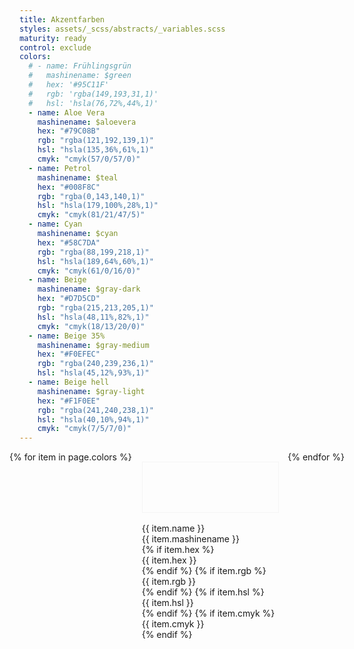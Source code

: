 ```yaml
---
title: Akzentfarben
styles: assets/_scss/abstracts/_variables.scss
maturity: ready
control: exclude
colors:
  # - name: Frühlingsgrün
  #   mashinename: $green
  #   hex: '#95C11F'
  #   rgb: 'rgba(149,193,31,1)'
  #   hsl: 'hsla(76,72%,44%,1)'
  - name: Aloe Vera
    mashinename: $aloevera
    hex: "#79C08B"
    rgb: "rgba(121,192,139,1)"
    hsl: "hsla(135,36%,61%,1)"
    cmyk: "cmyk(57/0/57/0)"
  - name: Petrol
    mashinename: $teal
    hex: "#008F8C"
    rgb: "rgba(0,143,140,1)"
    hsl: "hsla(179,100%,28%,1)"
    cmyk: "cmyk(81/21/47/5)"
  - name: Cyan
    mashinename: $cyan
    hex: "#58C7DA"
    rgb: "rgba(88,199,218,1)"
    hsl: "hsla(189,64%,60%,1)"
    cmyk: "cmyk(61/0/16/0)"
  - name: Beige
    mashinename: $gray-dark
    hex: "#D7D5CD"
    rgb: "rgba(215,213,205,1)"
    hsl: "hsla(48,11%,82%,1)"
    cmyk: "cmyk(18/13/20/0)"
  - name: Beige 35%
    mashinename: $gray-medium
    hex: "#F0EFEC"
    rgb: "rgba(240,239,236,1)"
    hsl: "hsla(45,12%,93%,1)"
  - name: Beige hell
    mashinename: $gray-light
    hex: "#F1F0EE"
    rgb: "rgba(241,240,238,1)"
    hsl: "hsla(40,10%,94%,1)"
    cmyk: "cmyk(7/5/7/0)"
---
```


<style>
.set {
  display: flex;
  flex-wrap: wrap;
  margin: 0 -1rem;
  margin-top: 0;
  padding: 0;
  list-style: none;
}
li {
  flex: 1 0 25%;
  margin: 1rem;
}
.color {
  width: 100%;
  min-width: 160px;
  height: 80px;
  color: white;
  border: 1px solid whitesmoke;
  margin-bottom: 1rem;
}
p {
  margin: 0;
}
</style>
<ul class="set">
{% for item in page.colors %} 
  <li>
    <div class="color" style="background:{{ item.hex }}"></div> 
    <p>{{ item.name }}</p>
    <p>{{ item.mashinename }}</p>
    {% if item.hex %}<p>{{ item.hex }}</p>{% endif %}
    {% if item.rgb %}<p>{{ item.rgb }}</p>{% endif %}
    {% if item.hsl %}<p>{{ item.hsl }}</p>{% endif %}
    {% if item.cmyk %}<p>{{ item.cmyk }}</p>{% endif %}
  </li>
{% endfor %}
</ul>
